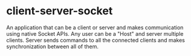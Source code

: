 # client-server-socket

An application that can be a client or server and makes communication using native Socket APIs. Any user can be a "Host" and server multiple clients. Server sends commands to all the connected clients and makes synchronization between all of them.
